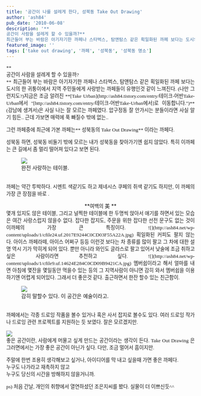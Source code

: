 ```yaml
---
title: '공간이 나를 설레게 한다, 성북동 Take Out Drawing'
author: 'ash84'
pub_date: '2010-06-08'
description: '**  
공간이 사람을 설레게 할 수 있을까?**
최근들어 부는 바람은 아기자기한 까페나 스타벅스, 탐앤탐스 같은 획일화된 까페 보다는 도시의 한 귀퉁이에서 지역 주민들에게 사랑받는 까페들이 유행인'
featured_image: ''
tags: ['take out drawing', '까페', '성북동', '성북동 명소']
---
```



<div style="TEXT-ALIGN: justify">  
<span style="FONT-SIZE: 10pt"><span style="FONT-FAMILY: Dotum">**  
<div>공간이 사람을 설레게 할 수 있을까?</div>**</span></span>  
<span style="FONT-SIZE: 10pt"><span style="FONT-FAMILY: Dotum">최근들어 부는 바람은 아기자기한 까페나 스타벅스, 탐앤탐스 같은 획일화된 까페 보다는 도시의 한 귀퉁이에서 지역 주민들에게 사랑받는 까페들이 유행인것 같이 느껴진다. (나만 그런지도?)</span></span><span style="FONT-SIZE: 10pt"><span style="FONT-FAMILY: Dotum">지금은 조금 알려진 **[Take Urban](http://ash84.tistory.com/entry/테이크-어반Take-Urban에서 "[http://ash84.tistory.com/entry/테이크-어반Take-Urban에서]로 이동합니다.")**(강남에 생겨서)은 사실 나는 잘 모르는 까페였다. 압구정동 잘 안가시는 분들이라면 사실 알기 힘든.. 근데 가보면 매력에 푹 빠질수 밖에 없는.. </span></span>

<span style="FONT-SIZE: 10pt"><span style="FONT-FAMILY: Dotum">그런 까페중에 최근에 가본 까페는** 성북동의 Take Out Drawing** 이라는 까페다. </span></span>

<span style="FONT-SIZE: 10pt"><span style="FONT-FAMILY: Dotum">성북동 하면, 성북동 비둘기 밖에 모르는 내가 성북동을 찾아가기엔 쉽지 않았다. 특히 이까페는 큰 길에서 좀 멀리 떨어져 있다고 보면 된다. </span></span>

<span style="FONT-SIZE: 10pt"><span style="FONT-FAMILY: Dotum"><figure class="wp-caption aligncenter" style="width: 585px">![](http://ash84.net/wp-content/uploads/1/cfile8.uf.206728284C0CCFB467DB04.jpg)<figcaption class="wp-caption-text">완전 사랑하는 테이블. </figcaption></figure></span></span>  
<span style="FONT-SIZE: 10pt"><span style="FONT-FAMILY: Dotum">까페는 약간 투박하다. 시멘트 색같기도 하고 제네시스 쿠페의 쥐색 같기도 하지만, 이 까페의 가장 큰 장점을 바로 .   
</span></span>

</div>  
<div style="TEXT-ALIGN: center">**<span style="FONT-SIZE: 10pt"><span style="FONT-FAMILY: Dotum"><span style="FONT-SIZE: 10pt">여백의 美</span></span></span>  
**  
</div>  
<div style="TEXT-ALIGN: justify"><span style="FONT-SIZE: 10pt"><span style="FONT-FAMILY: Dotum">몇개 있지도 않은 테이블, 그리고 널찍한 테이블에 한 두명씩 앉아서 애기를 하면서 있는 모습은 여간 사랑스럽지 않을수 없다. 잡다한 잡지도, 주문을 위한 잡다한 선전 문구도 없는 것이 이까페의 가장 큰 특징이다.   
</span></span>  
<span style="FONT-SIZE: 10pt"><span style="FONT-FAMILY: Dotum">![](http://ash84.net/wp-content/uploads/1/cfile24.uf.2017E9244C0CD03F55A22A.jpg)</span></span>  
<span style="FONT-SIZE: 10pt"><span style="FONT-FAMILY: Dotum">획일화된 커피도 팔지 않는다. 아이스 까페라떼, 아이스 어쩌구 등등 이런것 보다는 차 종류를 많이 팔고 그 차에 대한 설명 역시 기가 막히게 되어 있다. 뿐만 아니라 와인도 글라스로 팔고 있어서 낮술에 조금 취하고 싶은 사람이라면 추천하고 싶다. </span></span><span style="FONT-SIZE: 10pt"><span style="FONT-FAMILY: Dotum">![](http://ash84.net/wp-content/uploads/1/cfile9.uf.14624E284C0CD09B9421CA.jpg)</span></span>  
<span style="FONT-SIZE: 10pt"><span style="FONT-FAMILY: Dotum">멤버쉽이라고 해서 얼마를 내면 아침에 몇잔을 몇일동안 먹을수 있는 등의 그 지역사람이 아니면 감히 와서 멤버쉽을 이용하기엔 어렵게 되어있다. 그래서 더 좋은것 같다. 출근하면서 한잔 할수 있는 친근함이. </span></span>

<span style="FONT-SIZE: 10pt"><span style="FONT-FAMILY: Dotum"><figure class="wp-caption aligncenter" style="width: 585px">![](http://ash84.net/wp-content/uploads/1/cfile7.uf.16720C284C0CD1034CE4BD.jpg)<figcaption class="wp-caption-text">감히 말할수 있다. 이 공간은 예술이라고. </figcaption></figure></span></span>  
<span style="FONT-SIZE: 10pt"><span style="FONT-FAMILY: Dotum">까페에서는 각종 드로잉 작품을 볼수 있거나 혹은 사서 잡지로 볼수도 있다. 여러 드로잉 작가나 드로잉 관련 프로젝트를 지원하는 듯 보였다. 잘은 모르겠지만. </span></span>

<span style="FONT-SIZE: 10pt"><span style="FONT-FAMILY: Dotum">![](http://ash84.net/wp-content/uploads/1/cfile21.uf.122D75014C0D87A6704C3C.jpg)</span></span>  
<span style="FONT-SIZE: 10pt"><span style="FONT-FAMILY: Dotum">좋은 공간이란, 사람에게 머물고 싶게 만드는 공간이라는 생각이 든다. Take Out Drawing 은 그러면에서는 가장 좋은 공간이 아닌가 싶다. 다만, 조금 멀어서 흠이지만.   
</span></span>

<span style="FONT-SIZE: 10pt"><span style="FONT-FAMILY: Dotum">주말에 한번 조용히 생각해보고 싶거나, 아이디어를 막 내고 싶을때 가면 좋은 까페다. </span></span>  
<span style="FONT-SIZE: 10pt"><span style="FONT-FAMILY: Dotum">누구도 나가라고 재촉하지 않고 </span></span>  
<span style="FONT-SIZE: 10pt"><span style="FONT-FAMILY: Dotum">누구도 당신의 시간을 방해하지 않을거니까.</span></span>

<span style="FONT-SIZE: 10pt"><span style="FONT-FAMILY: Dotum">ps) 처음 간날, 개인의 취향에서 열연하셨던 조은지씨를 봤다. 실물이 더 이쁘신듯^^ </span></span>

</div>

